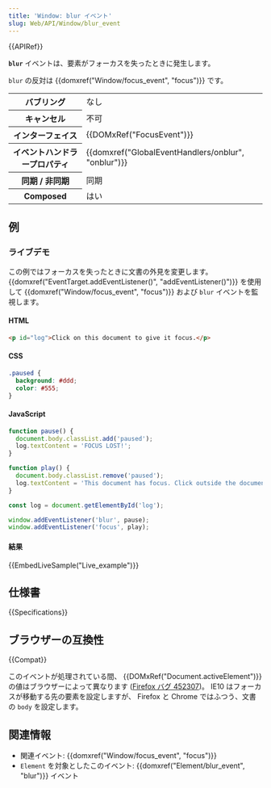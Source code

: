 ```yaml
---
title: 'Window: blur イベント'
slug: Web/API/Window/blur_event
---
```


{{APIRef}}

**`blur`** イベントは、要素がフォーカスを失ったときに発生します。

`blur` の反対は {{domxref("Window/focus_event", "focus")}} です。

<table class="properties">
  <tbody>
    <tr>
      <th scope="row">バブリング</th>
      <td>なし</td>
    </tr>
    <tr>
      <th scope="row">キャンセル</th>
      <td>不可</td>
    </tr>
    <tr>
      <th scope="row">インターフェイス</th>
      <td>{{DOMxRef("FocusEvent")}}</td>
    </tr>
    <tr>
      <th scope="row">イベントハンドラープロパティ</th>
      <td>
        {{domxref("GlobalEventHandlers/onblur", "onblur")}}
      </td>
    </tr>
    <tr>
      <th scope="row">同期 / 非同期</th>
      <td>同期</td>
    </tr>
    <tr>
      <th scope="row">Composed</th>
      <td>はい</td>
    </tr>
  </tbody>
</table>

## 例

### ライブデモ

この例ではフォーカスを失ったときに文書の外見を変更します。 {{domxref("EventTarget.addEventListener()", "addEventListener()")}} を使用して {{domxref("Window/focus_event", "focus")}} および `blur` イベントを監視します。

#### HTML

```html
<p id="log">Click on this document to give it focus.</p>
```

#### CSS

```css
.paused {
  background: #ddd;
  color: #555;
}
```

#### JavaScript

```js
function pause() {
  document.body.classList.add('paused');
  log.textContent = 'FOCUS LOST!';
}

function play() {
  document.body.classList.remove('paused');
  log.textContent = 'This document has focus. Click outside the document to lose focus.';
}

const log = document.getElementById('log');

window.addEventListener('blur', pause);
window.addEventListener('focus', play);
```

#### 結果

{{EmbedLiveSample("Live_example")}}

## 仕様書

{{Specifications}}

## ブラウザーの互換性

{{Compat}}

このイベントが処理されている間、 {{DOMxRef("Document.activeElement")}} の値はブラウザーによって異なります ([Firefox バグ 452307](https://bugzil.la/452307))。 IE10 はフォーカスが移動する先の要素を設定しますが、 Firefox と Chrome ではふつう、文書の `body` を設定します。

## 関連情報

- 関連イベント: {{domxref("Window/focus_event", "focus")}}
- `Element` を対象としたこのイベント: {{domxref("Element/blur_event", "blur")}} イベント
